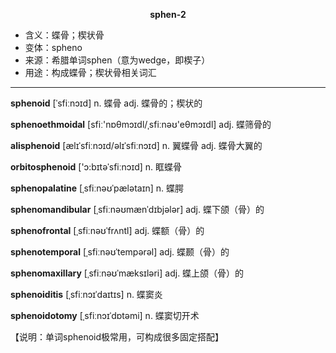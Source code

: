
**<center>sphen-2</center>**

- <span class="definition">含义：蝶骨；楔状骨</span>
- <span class="definition">变体：spheno</span>
- <span class="definition">来源：希腊单词sphen（意为wedge，即楔子）</span>
- <span class="definition">用途：构成蝶骨；楔状骨相关词汇</span>


---


<span class="vocabulary">**sphenoid**</span> [ˈsfiːnɔɪd] n. 蝶骨 adj. 蝶骨的；楔状的

<span class="vocabulary">**sphenoethmoidal**</span> [sfiː'nɒθmɔɪdl/ˌsfiːnəʊ'eθmɔɪdl] adj. 蝶筛骨的

<span class="vocabulary">**alisphenoid**</span> [ælɪˈsfiːnɔɪd/әlɪˈsfiːnɔɪd] n. 翼蝶骨 adj. 蝶骨大翼的

<span class="vocabulary">**orbitosphenoid**</span> ['ɔ:bɪtәˈsfiːnɔɪd] n. 眶蝶骨

<span class="vocabulary">**sphenopalatine**</span> [ˌsfiːnəʊˈpælətaɪn] n. 蝶腭

<span class="vocabulary">**sphenomandibular**</span> [ˌsfiːnəʊmænˈdɪbjələr] adj. 蝶下颌（骨）的

<span class="vocabulary">**sphenofrontal**</span> [ˌsfiːnəʊˈfrʌntl] adj. 蝶额（骨）的

<span class="vocabulary">**sphenotemporal**</span> [ˌsfiːnəʊˈtempərəl] adj. 蝶颞（骨）的

<span class="vocabulary">**sphenomaxillary**</span> [ˌsfiːnəʊˈmæksɪləri] adj. 蝶上颌（骨）的

<span class="vocabulary">**sphenoiditis**</span> [ˌsfiːnɔɪˈdaɪtɪs] n. 蝶窦炎

<span class="vocabulary">**sphenoidotomy**</span> [ˌsfiːnɔɪˈdɒtəmi] n. 蝶窦切开术

【说明：单词sphenoid极常用，可构成很多固定搭配】
